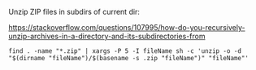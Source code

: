 Unzip ZIP files in subdirs of current dir:


https://stackoverflow.com/questions/107995/how-do-you-recursively-unzip-archives-in-a-directory-and-its-subdirectories-from


    find . -name "*.zip" | xargs -P 5 -I fileName sh -c 'unzip -o -d "$(dirname "fileName")/$(basename -s .zip "fileName")" "fileName"'
